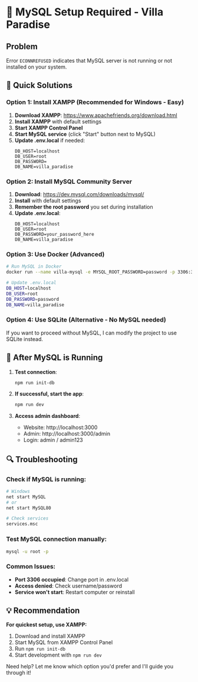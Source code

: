 # 🚨 MySQL Setup Required - Villa Paradise

## Problem
Error `ECONNREFUSED` indicates that MySQL server is not running or not installed on your system.

## 🔧 Quick Solutions

### Option 1: Install XAMPP (Recommended for Windows - Easy)
1. **Download XAMPP**: https://www.apachefriends.org/download.html
2. **Install XAMPP** with default settings
3. **Start XAMPP Control Panel**
4. **Start MySQL service** (click "Start" button next to MySQL)
5. **Update .env.local** if needed:
   ```
   DB_HOST=localhost
   DB_USER=root
   DB_PASSWORD=
   DB_NAME=villa_paradise
   ```

### Option 2: Install MySQL Community Server
1. **Download**: https://dev.mysql.com/downloads/mysql/
2. **Install** with default settings
3. **Remember the root password** you set during installation
4. **Update .env.local**:
   ```
   DB_HOST=localhost
   DB_USER=root
   DB_PASSWORD=your_password_here
   DB_NAME=villa_paradise
   ```

### Option 3: Use Docker (Advanced)
```bash
# Run MySQL in Docker
docker run --name villa-mysql -e MYSQL_ROOT_PASSWORD=password -p 3306:3306 -d mysql:8.0

# Update .env.local
DB_HOST=localhost
DB_USER=root
DB_PASSWORD=password
DB_NAME=villa_paradise
```

### Option 4: Use SQLite (Alternative - No MySQL needed)
If you want to proceed without MySQL, I can modify the project to use SQLite instead.

## 🚀 After MySQL is Running

1. **Test connection**:
   ```bash
   npm run init-db
   ```

2. **If successful, start the app**:
   ```bash
   npm run dev
   ```

3. **Access admin dashboard**:
   - Website: http://localhost:3000
   - Admin: http://localhost:3000/admin
   - Login: admin / admin123

## 🔍 Troubleshooting

### Check if MySQL is running:
```bash
# Windows
net start MySQL
# or
net start MySQL80

# Check services
services.msc
```

### Test MySQL connection manually:
```bash
mysql -u root -p
```

### Common Issues:
- **Port 3306 occupied**: Change port in .env.local
- **Access denied**: Check username/password
- **Service won't start**: Restart computer or reinstall

## 💡 Recommendation

**For quickest setup, use XAMPP:**
1. Download and install XAMPP
2. Start MySQL from XAMPP Control Panel
3. Run `npm run init-db`
4. Start development with `npm run dev`

Need help? Let me know which option you'd prefer and I'll guide you through it!